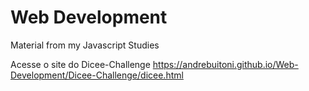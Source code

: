 # Web Development
 Material from my Javascript Studies

Acesse o site do Dicee-Challenge
https://andrebuitoni.github.io/Web-Development/Dicee-Challenge/dicee.html
